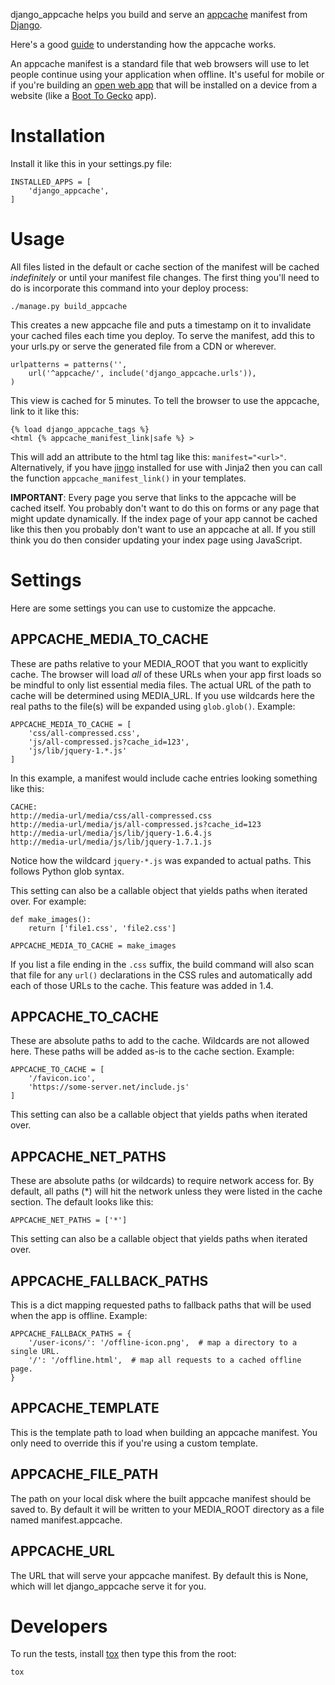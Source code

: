 django_appcache helps you build and serve an
[appcache](https://developer.mozilla.org/en/Using_Application_Cache)
manifest from [Django](https://www.djangoproject.com/).

Here's a good [guide](http://www.html5rocks.com/en/tutorials/appcache/beginner/)
to understanding how the appcache works.

An appcache manifest is a standard file that web browsers will use to let people
continue using your application when offline. It's useful for mobile
or if you're building an [open web app](https://developer.mozilla.org/en/Apps)
that will be installed on a device from a website (like a
[Boot To Gecko](https://developer.mozilla.org/en/Mozilla/Boot_to_Gecko/Writing_a_web_app)
app).

Installation
============

Install it like this in your settings.py file:

    INSTALLED_APPS = [
        'django_appcache',
    ]

Usage
=====

All files listed in the default or cache section of the
manifest will be cached *indefinitely* or until your manifest file changes. The
first thing you'll need to do is incorporate this command into your deploy
process:

    ./manage.py build_appcache

This creates a new appcache file and puts a timestamp on it to invalidate your
cached files each time you deploy. To serve the manifest, add this to your
urls.py or serve the generated file from a CDN or wherever.

    urlpatterns = patterns('',
        url('^appcache/', include('django_appcache.urls')),
    )

This view is cached for 5 minutes.
To tell the browser to use the appcache, link to it like this:

    {% load django_appcache_tags %}
    <html {% appcache_manifest_link|safe %} >

This will add an attribute to the html tag like this: ``manifest="<url>"``.
Alternatively, if you have [jingo](https://github.com/jbalogh/jingo/)
installed for use with Jinja2 then you can call the function
``appcache_manifest_link()`` in your templates.

**IMPORTANT**: Every page you serve that links to the appcache will
be cached itself. You probably don't want to do this on forms or any page
that might
update dynamically. If the index page of your app cannot be cached like this
then you probably don't want to use an appcache at all. If you still think you
do then consider updating your index page using JavaScript.

Settings
========

Here are some settings you can use to customize the appcache.

APPCACHE_MEDIA_TO_CACHE
-----------------------

These are paths relative to your MEDIA_ROOT that you want to explicitly cache.
The browser will load *all* of these URLs when your app first loads
so be mindful to only list essential media files. The actual URL of the path
to cache will be determined using MEDIA_URL.
If you use wildcards here the real paths to the file(s) will be
expanded using ``glob.glob()``. Example:

    APPCACHE_MEDIA_TO_CACHE = [
        'css/all-compressed.css',
        'js/all-compressed.js?cache_id=123',
        'js/lib/jquery-1.*.js'
    ]

In this example, a manifest would include cache entries looking something like
this:

    CACHE:
    http://media-url/media/css/all-compressed.css
    http://media-url/media/js/all-compressed.js?cache_id=123
    http://media-url/media/js/lib/jquery-1.6.4.js
    http://media-url/media/js/lib/jquery-1.7.1.js

Notice how the wildcard ``jquery-*.js`` was expanded to actual paths. This
follows Python glob syntax.

This setting can also be a callable object that yields paths when
iterated over. For example:

    def make_images():
        return ['file1.css', 'file2.css']

    APPCACHE_MEDIA_TO_CACHE = make_images

If you list a file ending in the ``.css`` suffix, the build command will also
scan that file for any ``url()`` declarations in the CSS rules and automatically
add each of those URLs to the cache. This feature was added in 1.4.

APPCACHE_TO_CACHE
-----------------

These are absolute paths to add to the cache. Wildcards are not allowed here.
These paths will be added as-is to the cache section.
Example:

    APPCACHE_TO_CACHE = [
        '/favicon.ico',
        'https://some-server.net/include.js'
    ]

This setting can also be a callable object that yields paths when
iterated over.

APPCACHE_NET_PATHS
------------------

These are absolute paths (or wildcards) to require network access for.
By default, all paths (*) will hit the network unless they were listed
in the cache section. The default looks like this:

    APPCACHE_NET_PATHS = ['*']

This setting can also be a callable object that yields paths when
iterated over.

APPCACHE_FALLBACK_PATHS
-----------------------

This is a dict mapping requested paths to fallback paths that will be
used when the app is offline. Example:

    APPCACHE_FALLBACK_PATHS = {
        '/user-icons/': '/offline-icon.png',  # map a directory to a single URL.
        '/': '/offline.html',  # map all requests to a cached offline page.
    }

APPCACHE_TEMPLATE
-----------------

This is the template path to load when building an appcache manifest.
You only need to override this if you're using a custom template.

APPCACHE_FILE_PATH
------------------

The path on your local disk where the built appcache manifest should be saved
to. By default it will be written to your MEDIA_ROOT directory as a file named
manifest.appcache.

APPCACHE_URL
------------

The URL that will serve your appcache manifest.
By default this is None, which will let django_appcache serve it for you.

Developers
==========

To run the tests, install [tox](http://tox.testrun.org/latest/)
then type this from the root:

    tox
